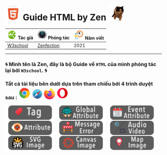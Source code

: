 # <img src="https://raw.githubusercontent.com/Zenfection/Image/master/2021/06/21-15-51-28-06-00-18-00-html5.gif" title="" alt="06-00-18-00-html5.gif" width="50"> Guide HTML by Zen <img src="https://raw.githubusercontent.com/Zenfection/Image/master/2021/06/21-15-51-48-13-14-13-12-08-15-27-06-cat_ready.gif" title="" alt="13-14-13-12-08-15-27-06-cat_ready.gif" width="50">

| ![15548dee143968fb4dabbc71016811d6icon  01png](https://raw.githubusercontent.com/Zenfection/Image/master/2021/02/22-21-46-55-15548dee143968fb4dabbc71016811d6_icon%20-%2001.png) Tác giả | ![zencat.png](https://raw.githubusercontent.com/Zenfection/Image/master/2021/02/22-21-50-29-zencat.png) Phóng tác | ![icons8-new_year's_eve.png](https://raw.githubusercontent.com/Zenfection/Image/master/2021/06/21-15-48-42-icons8-new_year's_eve.png) Năm viết |
| ---------------------------------------------------------------------------------------------------------------------------------------------------------------------------------------- | ----------------------------------------------------------------------------------------------------------------- | ---------------------------------------------------------------------------------------------------------------------------------------------- |
| [W3school](https://www.w3schools.com/html)                                                                                                                                               | [Zenfection](https://facebook.com/zenfection)                                                                     | 2021                                                                                                                                           |

---

### 🌀 Mình tên là Zen, đây là bộ Guide về `HTML` của mình phóng tác lại bởi `W3school`.  🌀

### Tất cả tài liệu bên dưới dựa trên tham chiếu bởi 4 trình duyệt sau : <a href="https://www.google.com/chrome/"><img src="https://raw.githubusercontent.com/Zenfection/Image/master/2021/06/22-16-17-50-icons8-chrome.png" width="40px"></a>  <a href="https://support.apple.com/downloads/safari"><img src="https://raw.githubusercontent.com/Zenfection/Image/master/2021/06/05-23-40-47-iOS-7-Safari-app-icon-large-e1442348114864.png" width="35px"><a/>  <a href="https://www.mozilla.org/en-US/firefox/new/"><img src="https://raw.githubusercontent.com/Zenfection/Image/master/2021/06/22-16-19-27-Firefox_logo%2C_2019.svg.png" width="35px"></a>  <a href="https://opera.com"><img src="https://raw.githubusercontent.com/Zenfection/Image/master/2021/06/22-16-18-02-icons8-opera.png" width="40px"></a>
<div>
	<a href="https://github.com/Zenfection/HTML/blob/main/Reference/Tag.md"><img src="https://raw.githubusercontent.com/Zenfection/Image/master/2021/06/21-17-35-13-tag.png" width="160px"></a>
	<a href="https://github.com/Zenfection/HTML/blob/main/Reference/GlobalAttributes.md"><img src="https://raw.githubusercontent.com/Zenfection/Image/master/2021/06/21-17-39-11-globalAttribute.png" width="160px"></a>
	<a href="https://github.com/Zenfection/HTML/blob/main/Reference/EventAttributes.md"><img src="https://raw.githubusercontent.com/Zenfection/Image/master/2021/06/21-17-41-11-eventAttribute.png" width="160px"></a>
	<a href="https://github.com/Zenfection/HTML/blob/main/Reference/Attribute.md"><img src="https://raw.githubusercontent.com/Zenfection/Image/master/2021/06/21-17-56-02-Attribute.png" width="160px"></a>
	<a href="https://github.com/Zenfection/HTML/blob/main/Reference/MessageError.md"><img src="https://raw.githubusercontent.com/Zenfection/Image/master/2021/06/24-13-21-41-message_error.png" width="160px"></a>
    <a href="https://github.com/Zenfection/HTML/blob/main/Reference/AudioVideo.md"><img src="https://raw.githubusercontent.com/Zenfection/Image/master/2021/06/21-17-45-30-audiovideo.png" width="160px"></a>
	<a href="https://github.com/Zenfection/HTML/blob/main/Reference/SVG.md"><img src="https://raw.githubusercontent.com/Zenfection/Image/master/2021/06/21-17-50-15-svg.png" width="160px"></a>
	<a href="https://github.com/Zenfection/HTML/blob/main/Reference/Canvas.md"><img src="https://raw.githubusercontent.com/Zenfection/Image/master/2021/06/21-17-51-41-canvas.png" width="160px"></a>
	<a href="https://github.com/Zenfection/HTML/blob/main/Reference/Map.md"><img src="https://raw.githubusercontent.com/Zenfection/Image/master/2021/06/21-17-56-09-map.png" width="160px"></a>
</div>